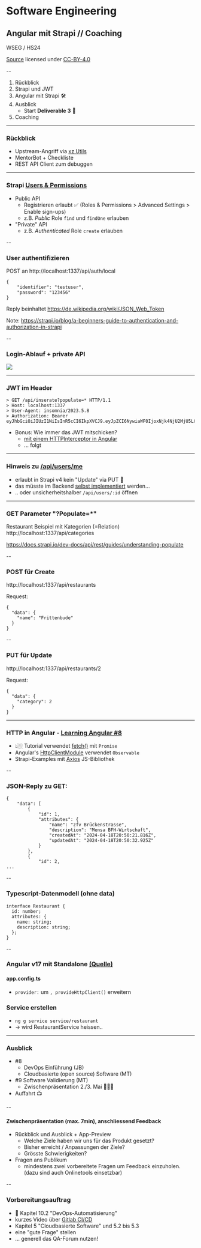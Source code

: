 # Software Engineering

## Angular mit Strapi // Coaching

WSEG / HS24

[Source](https://github.com/digital-sustainability/module-wseg/tree/24/hs/docs/slides/content/07) licensed under [CC-BY-4.0](https://github.com/digital-sustainability/module-wseg/blob/24/hs/LICENSE)

--

1. Rückblick
2. Strapi und JWT
3. Angular mit Strapi 🛠️
4. Ausblick
   - Start **Deliverable 3** 🏃
5. Coaching

---

### Rückblick

- Upstream-Angriff via [xz Utils](https://www.openwall.com/lists/oss-security/2024/03/29/4)
- MentorBot + Checkliste
- REST API Client zum debuggen

---

### Strapi [Users & Permissions](https://docs.strapi.io/dev-docs/plugins/users-permissions)

- Public API
  - Registrieren erlaubt ✅
    (Roles & Permissions > Advanced Settings > Enable sign-ups)
  - z.B. _Public_ Role `find` und `findOne` erlauben
- "Private" API
  - z.B. _Authenticated_ Role `create` erlauben

--

### User authentifizieren

POST an http://localhost:1337/api/auth/local

```
{
	"identifier": "testuser",
	"password": "123456"
}
```

Reply beinhaltet https://de.wikipedia.org/wiki/JSON_Web_Token

Note:
https://strapi.io/blog/a-beginners-guide-to-authentication-and-authorization-in-strapi

--

### Login-Ablauf + private API

![](https://imgur.com/OiNHxS2.png)

---

### JWT im Header

```
> GET /api/inserate?populate=* HTTP/1.1
> Host: localhost:1337
> User-Agent: insomnia/2023.5.8
> Authorization: Bearer eyJhbGciOiJIUzI1NiIsInR5cCI6IkpXVCJ9.eyJpZCI6NywiaWF0IjoxNjk4NjU2MjU5LCJleHAiOjE3MDEyNDgyNTl9.t6clZ6zWkAGHafbVR4dW4pO4BY60jz8L2Ygu9VupgXQ
```

- Bonus: Wie immer das JWT mitschicken?
  - [mit einem HTTPInterceptor in Angular](https://medium.com/@mohsinogen/angular-17-http-interceptors-guide-417e7c8ffada)
  - ... folgt

---

### Hinweis zu [/api/users/me](https://forum.strapi.io/t/users-me-update/15187)

- erlaubt in Strapi v4 kein "Update" via PUT 😬
- das müsste im Backend [selbst implementiert](https://medium.com/@fabian.froeschl/add-updateme-route-to-strapi-4-0s-users-permissons-plugin-fc31798df295) werden...
- .. oder unsicherheitshalber `/api/users/:id` öffnen

---

### GET Parameter "?Populate=\*"

Restaurant Beispiel mit Kategorien (=Relation)
http://localhost:1337/api/categories

https://docs.strapi.io/dev-docs/api/rest/guides/understanding-populate

--

### POST für Create

http://localhost:1337/api/restaurants

Request:

```
{
  "data": {
    "name": "Frittenbude"
  }
}
```

--

### PUT für Update

http://localhost:1337/api/restaurants/2

Request:

```
{
  "data": {
    "category": 2
  }
}
```

---

### HTTP in Angular - [Learning Angular #8](https://youtu.be/5K10oYJ5Y-E)

- 👆🏼 Tutorial verwendet [fetch()](https://developer.mozilla.org/en-US/docs/Web/API/Fetch_API) mit `Promise`
- Angular's [HttpClientModule](https://docs.strapi.io/dev-docs/integrations/angular#use-the-angular-http-client) verwendet `Observable`
- Strapi-Examples mit [Axios](https://github.com/axios/axios) JS-Bibliothek

--

### JSON-Reply zu GET:

```
{
	"data": [
		{
			"id": 1,
			"attributes": {
				"name": "zfv Brückenstrasse",
				"description": "Mensa BFH-Wirtschaft",
				"createdAt": "2024-04-18T20:50:21.816Z",
				"updatedAt": "2024-04-18T20:50:32.925Z"
			}
		},
		{
			"id": 2,
...
```

--

### Typescript-Datenmodell (ohne data)

```
interface Restaurant {
  id: number;
  attributes: {
    name: string;
    description: string;
  };
}
```

--

### Angular v17 mit Standalone [(Quelle)](https://dev.to/this-is-angular/how-to-fetch-data-using-the-providehttpclient-in-angular-5h47)

#### app.config.ts

- `provider:` um `, provideHttpClient()` erweitern

### Service erstellen

- `ng g service service/restaurant`
- -> wird RestaurantService heissen..

---

### Ausblick

- #8
  - DevOps Einführung (JB)
  - Cloudbasierte (open source) Software (MT)
- #9 Software Validierung (MT)
  - Zwischenpräsentation 2./3. Mai 👩🏼‍‍🏫
- Auffahrt 📺

--

#### Zwischenpräsentation (max. 7min), anschliessend Feedback

- Rückblick und Ausblick + App-Preview
  - Welche Ziele haben wir uns für das Produkt gesetzt?
  - Bisher erreicht / Anpassungen der Ziele?
  - Grösste Schwierigkeiten?
- Fragen ans Publikum
  - mindestens zwei vorbereitete Fragen um Feedback einzuholen.
    (dazu sind auch Onlinetools einsetzbar)

--

### Vorbereitungsauftrag

- 📘 Kapitel 10.2 "DevOps-Automatisierung"
- kurzes Video über [Gitlab CI/CD](https://www.youtube-nocookie.com/embed/ljth1Q5oJoo)
- Kapitel 5 "Cloudbasierte Software" und 5.2 bis 5.3
- eine "gute Frage" stellen
- ... generell das QA-Forum nutzen!
